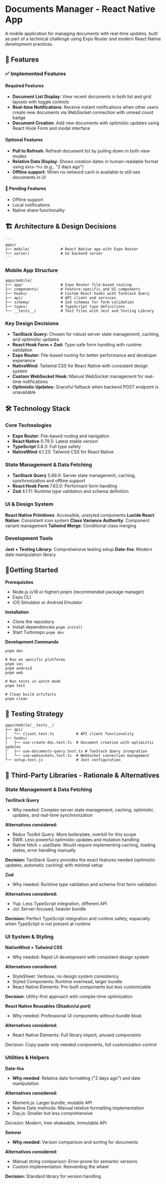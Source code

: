 # Documents Manager - React Native App

A mobile application for managing documents with real-time updates, built as part of a technical challenge using Expo Router and modern React Native development practices.

## 📱 Features

### ✅ Implemented Features

#### Required Features

- **Document List Display**: View recent documents in both list and grid layouts with toggle controls
- **Real-time Notifications**: Receive instant notifications when other users create new documents via WebSocket connection with unread count badge
- **Document Creation**: Add new documents with optimistic updates using React Hook Form and modal interface

#### Optional Features

- **Pull to Refresh**: Refresh document list by pulling down in both view modes
- **Relative Date Display**: Shows creation dates in human-readable format using `⁠date-fns` (e.g., "2 days ago")
- **Offline support**: When no netword cach is available to still see documents in UI

#### 🔄 Pending Features

- Offline support
- Local notifications
- Native share functionality

## 🏗️ Architecture & Design Decisions

    ```
    apps/
    ├── mobile/              # React Native app with Expo Router
    └── server/              # Go backend server
    ```

### Mobile App Structure

```
apps/mobile/
├── app/                 # Expo Router file-based routing
├── components/          # Feature-specific and UI components
├── hooks/               # Custom React hooks with TanStack Query
├── api/                 # API client and services
├── schema/              # Zod schemas for form validation
├── types/               # TypeScript type definitions
└── __tests__/           # Test files with Jest and Testing Library
```

### Key Design Decisions

- **TanStack Query:** Chosen for robust server state management, caching, and optimistic updates
- **React Hook Form + Zod:** Type-safe form handling with runtime validation
- **Expo Router:** File-based routing for better performance and developer experience
- **NativeWind:** Tailwind CSS for React Native with consistent design system
- **Custom WebSocket Hook:** Manual WebSocket management for real-time notifications
- **Optimistic Updates:** Graceful fallback when backend POST endpoint is unavailable

## 🛠️ Technology Stack

### Core Technologies

- **Expo Router**: File-based routing and navigation
- **React Native** 0.79.5: Latest stable version
- **TypeScript** 5.8.3: Full type safety
- **NativeWind** 4.1.23: Tailwind CSS for React Native

### State Management & Data Fetching

- **TanStack Query** 5.89.0: Server state management, caching, synchronization and offline support
- **React Hook Form** 7.63.0: Performant form handling
- **Zod** 4.1.11: Runtime type validation and schema definition

### UI & Design System

**React Native Primitives**: Accessible, unstyled components
**Lucide React Native**: Consistent icon system
**Class Variance Authority**: Component variant management
**Tailwind Merge**: Conditional class merging

### Development Tools

**Jest + Testing Library:** Comprehensive testing setup
**Date-fns**: Modern date manipulation library

## 🚀Getting Started

**Prerequisites**

- Node.js (v18 or higher) pnpm (recommended package manager)
- Expo CLI
- iOS Simulator or Android Emulator

**Installation**

- Clone the repository
- Install dependencies
  `pnpm install`
- Start Turborepo
  `pnpm dev`

**Development Commands**

```# Start development server (with cache clear)
pnpm dev

# Run on specific platforms
pnpm ios
pnpm android
pnpm web

# Run tests in watch mode
pnpm test

# Clean build artifacts
pnpm clean
```

## 🧪 Testing Strategy

```
apps/mobile/__tests__/
├── api/
│   └── client.test.ts          # API client functionality
├── hooks/
│   ├── use-create-doc.test.ts  # Document creation with optimistic updates
│   ├── use-documents-query.test.ts # TanStack Query integration
│   └── use-websockets.test.ts  # WebSocket connection management
└── setup.test.js               # Jest configuration
```

## 🔧 Third-Party Libraries - Rationale & Alternatives

### State Management & Data Fetching

**TanStack Query**

- Why needed: Complex server state management, caching, optimistic updates, and real-time synchronization

**Alternatives considered:**

- Redux Toolkit Query: More boilerplate, overkill for this scope
- SWR: Less powerful optimistic updates and mutation handling
- Native fetch + useState: Would require implementing caching, loading states, error handling manually

**Decision:** TanStack Query provides the exact features needed (optimistic updates, automatic caching) with minimal setup

**Zod**

- Why needed: Runtime type validation and schema-first form validation

**Alternatives considered:**

- Yup: Less TypeScript integration, different API
- Joi: Server-focused, heavier bundle

**Decision:** Perfect TypeScript integration and runtime safety, espacially when TypeSctipt is not present at runtime

### UI System & Styling

**NativeWind + Tailwind CSS**

- Why needed: Rapid UI development with consistent design system

**Alternatives considered:**

- StyleSheet: Verbose, no design system consistency
- Styled Components: Runtime overhead, larger bundle
- React Native Elements: Pre-built components but less customizable

**Decision**: Utility-first approach with compile-time optimization

**React Native Reusables (Shadcn/ui port)**

- Why needed: Professional UI components without bundle bloat

**Alternatives considered:**

- React Native Elements: Full library import, unused components

Decision: Copy-paste only needed components, full customization control

### Utilities & Helpers

**Date-fns**

- **Why needed**: Relative date formatting ("2 days ago") and date manipulation

**Alternatives considered:**

- Moment.js: Larger bundle, mutable API
- Native Date methods: Manual relative formatting implementation
- Day.js: Smaller but less comprehensive

_Decision:_ Modern, tree-shakeable, immutable API

**Semver**

- **Why needed:** Version comparison and sorting for documents

**Alternatives considered:**

- Manual string comparison: Error-prone for semantic versions
- Custom implementation: Reinventing the wheel

**Decision:** Standard library for version handling
